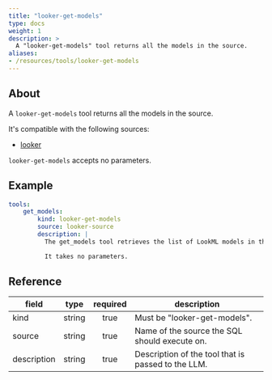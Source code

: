 ```yaml
---
title: "looker-get-models"
type: docs
weight: 1
description: >
  A "looker-get-models" tool returns all the models in the source.
aliases:
- /resources/tools/looker-get-models
---
```


## About

A `looker-get-models` tool returns all the models in the source.

It's compatible with the following sources:

- [looker](../../sources/looker.md)

`looker-get-models` accepts no parameters.

## Example

```yaml
tools:
    get_models:
        kind: looker-get-models
        source: looker-source
        description: |
          The get_models tool retrieves the list of LookML models in the Looker system.

          It takes no parameters.
```

## Reference

| **field**   | **type** | **required** | **description**                                    |
|-------------|:--------:|:------------:|----------------------------------------------------|
| kind        |  string  |     true     | Must be "looker-get-models".                       |
| source      |  string  |     true     | Name of the source the SQL should execute on.      |
| description |  string  |     true     | Description of the tool that is passed to the LLM. |
